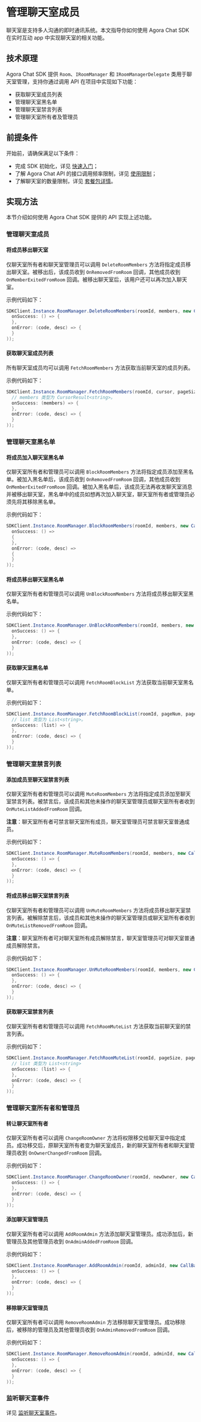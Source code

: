 # 管理聊天室成员

聊天室是支持多人沟通的即时通讯系统。本文指导你如何使用 Agora Chat SDK 在实时互动 app 中实现聊天室的相关功能。

## 技术原理

Agora Chat SDK 提供 `Room`、`IRoomManager` 和 `IRoomManagerDelegate` 类用于聊天室管理，支持你通过调用 API 在项目中实现如下功能：

- 获取聊天室成员列表
- 管理聊天室黑名单
- 管理聊天室禁言列表
- 管理聊天室所有者及管理员

## 前提条件

开始前，请确保满足以下条件：

- 完成 SDK 初始化，详见 [快速入门](https://docs-preprod.agora.io/cn/agora-chat/agora_chat_get_started_unity)；
- 了解 Agora Chat API 的接口调用频率限制，详见 [使用限制](https://docs-preprod.agora.io/cn/agora-chat/agora_chat_limitation_unity)；
- 了解聊天室的数量限制，详见 [套餐包详情](https://docs-preprod.agora.io/cn/agora-chat/agora_chat_plan)。

## 实现方法

本节介绍如何使用 Agora Chat SDK 提供的 API 实现上述功能。

### 管理聊天室成员

#### 将成员移出聊天室

仅聊天室所有者和聊天室管理员可以调用 `DeleteRoomMembers` 方法将指定成员移出聊天室。被移出后，该成员收到 `OnRemovedFromRoom` 回调，其他成员收到 `OnMemberExitedFromRoom` 回调。被移出聊天室后，该用户还可以再次加入聊天室。

示例代码如下：

```c#
SDKClient.Instance.RoomManager.DeleteRoomMembers(roomId, members, new CallBack(
  onSuccess: () => {
  },
  onError: (code, desc) => {
  }
));
```

#### 获取聊天室成员列表

所有聊天室成员均可以调用 `FetchRoomMembers` 方法获取当前聊天室的成员列表。

示例代码如下：

```c#
SDKClient.Instance.RoomManager.FetchRoomMembers(roomId, cursor, pageSize, handle: new ValueCallBack<CursorResult<string>>(
  // members 类型为 CursorResult<string>。
  onSuccess: (members) => {
  },
  onError: (code, desc) => {
  }
));
```

### 管理聊天室黑名单

#### 将成员加入聊天室黑名单

仅聊天室所有者和管理员可以调用 `BlockRoomMembers` 方法将指定成员添加至黑名单。被加入黑名单后，该成员收到 `OnRemovedFromRoom` 回调，其他成员收到 `OnMemberExitedFromRoom` 回调。被加入黑名单后，该成员无法再收发聊天室消息并被移出聊天室，黑名单中的成员如想再次加入聊天室，聊天室所有者或管理员必须先将其移除黑名单。

示例代码如下：

```c#
SDKClient.Instance.RoomManager.BlockRoomMembers(roomId, members, new CallBack(
  onSuccess: () =>
  {
  },
  onError: (code, desc) =>
  {
  }
));
```

#### 将成员移出聊天室黑名单

仅聊天室所有者和管理员可以调用 `UnBlockRoomMembers` 方法将成员移出聊天室黑名单。

示例代码如下：

```c#
SDKClient.Instance.RoomManager.UnBlockRoomMembers(roomId, members, new CallBack(
  onSuccess: () => {
  },
  onError: (code, desc) => {
  }
));
```

#### 获取聊天室黑名单

仅聊天室所有者和管理员可以调用 `FetchRoomBlockList` 方法获取当前聊天室黑名单。

示例代码如下：

```c#
SDKClient.Instance.RoomManager.FetchRoomBlockList(roomId, pageNum, pageSize, handle: new ValueCallBack<List<string>>(
  // list 类型为 List<string>。
  onSuccess: (list) => {
  },
  onError: (code, desc) => {
  }
));
```

### 管理聊天室禁言列表

#### 添加成员至聊天室禁言列表

仅聊天室所有者和管理员可以调用 `MuteRoomMembers` 方法将指定成员添加至聊天室禁言列表。被禁言后，该成员和其他未操作的聊天室管理员或聊天室所有者收到 `OnMuteListAddedFromRoom` 回调。

**注意**：聊天室所有者可禁言聊天室所有成员，聊天室管理员可禁言聊天室普通成员。

示例代码如下：

```c#
SDKClient.Instance.RoomManager.MuteRoomMembers(roomId, members, new CallBack(
  onSuccess: () => {
  },
  onError: (code, desc) => {
  }
));
```

#### 将成员移出聊天室禁言列表

仅聊天室所有者和管理员可以调用 `UnMuteRoomMembers` 方法将成员移出聊天室禁言列表。被解除禁言后，该成员和其他未操作的聊天室管理员或聊天室所有者收到 `OnMuteListRemovedFromRoom` 回调。

**注意**：聊天室所有者可对聊天室所有成员解除禁言，聊天室管理员可对聊天室普通成员解除禁言。

示例代码如下：

```c#
SDKClient.Instance.RoomManager.UnMuteRoomMembers(roomId, members, new CallBack(
  onSuccess: () => {
  },
  onError: (code, desc) => {
  }
));
```

#### 获取聊天室禁言列表

仅聊天室所有者和管理员可以调用 `FetchRoomMuteList` 方法获取当前聊天室的禁言列表。

示例代码如下：

```c#
SDKClient.Instance.RoomManager.FetchRoomMuteList(roomId, pageSize, pageNum, handle: new ValueCallBack<List<string>>(
  // list 类型为 List<string>
  onSuccess: (list) => {
  },
  onError: (code, desc) => {
  }
));
```

### 管理聊天室所有者和管理员

#### 转让聊天室所有者

仅聊天室所有者可以调用 `ChangeRoomOwner` 方法将权限移交给聊天室中指定成员。成功移交后，原聊天室所有者变为聊天室成员，新的聊天室所有者和聊天室管理员收到 `OnOwnerChangedFromRoom` 回调。

示例代码如下：

```c#
SDKClient.Instance.RoomManager.ChangeRoomOwner(roomId, newOwner, new CallBack(
  onSuccess: () => {
  },
  onError: (code, desc) => {
  }
));
```

#### 添加聊天室管理员

仅聊天室所有者可以调用 `AddRoomAdmin` 方法添加聊天室管理员。成功添加后，新管理员及其他管理员收到 `OnAdminAddedFromRoom` 回调。

示例代码如下：

```c#
SDKClient.Instance.RoomManager.AddRoomAdmin(roomId, adminId, new CallBack(
  onSuccess: () => {
  },
  onError: (code, desc) => {
  }
));
```

#### 移除聊天室管理员

仅聊天室所有者可以调用 `RemoveRoomAdmin` 方法移除聊天室管理员。成功移除后，被移除的管理员及其他管理员收到 `OnAdminRemovedFromRoom` 回调。

示例代码如下：

```c#
SDKClient.Instance.RoomManager.RemoveRoomAdmin(roomId, adminId, new CallBack(
  onSuccess: () => {
  },
  onError: (code, desc) => {
  }
));
```

### 监听聊天室事件

详见 [监听聊天室事件](https://docs-preprod.agora.io/cn/null/agora_chat_chatroom_unity?platform=Unity#%E7%9B%91%E5%90%AC%E8%81%8A%E5%A4%A9%E5%AE%A4%E4%BA%8B%E4%BB%B6)。
